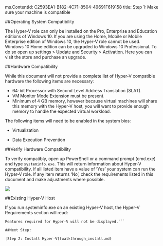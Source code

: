 ms.ContentId: C2593EA1-B182-4C71-8504-49691F619158
title: Step 1: Make sure your machine is compatible

##Operating System Compatibility

The Hyper-V role can only be installed on the Pro, Enterprise and Education editions of Windows 10.
If you are using the Home, Mobile or Mobile Enterprise edition of Windows 10, the Hyper-V role cannot be used.
Windows 10 Home edition can be upgraded to Windows 10 Professional.
To do so open up settings > Update and Security > Activation.
Here you can visit the store and purchase an upgrade.

##Hardware Compatibility

While this document will not provide a complete list of Hyper-V compatible hardware the following items are necessary:

- 64-bit Processor with Second Level Address Translation (SLAT).
- VM Monitor Mode Extension must be present.
- Minimum of 4 GB memory, however because virtual machines will share this memory with the Hyper-V host, you will want to provide enough memory to handle the expected virtual workload.

The following items will need to be enabled in the system bios:
- Virtualization
    
- Data Execution Prevention

##Verify Hardware Compatibility

To verify compatibly, open up PowerShell or a command prompt (cmd.exe) and type `systeminfo.exe`.
This will return information about Hyper-V compatibility.
If all listed item have a value of ‘Yes’ your system can run the Hyper-V role.
If any item returns ‘No’, check the requirements listed in this document and make adjustments where possible.

![](media/SystemInfo_upd.png)

##Existing Hyper-V Host

If you run systeminfo.exe on an existing Hyper-V host, the Hyper-V Requirements section will read:

```Hyper-V Requirements: A hypervisor has been detected.
Features required for Hyper-V will not be displayed.```

##Next Step:

[Step 2: Install Hyper-V](walkthrough_install.md)



